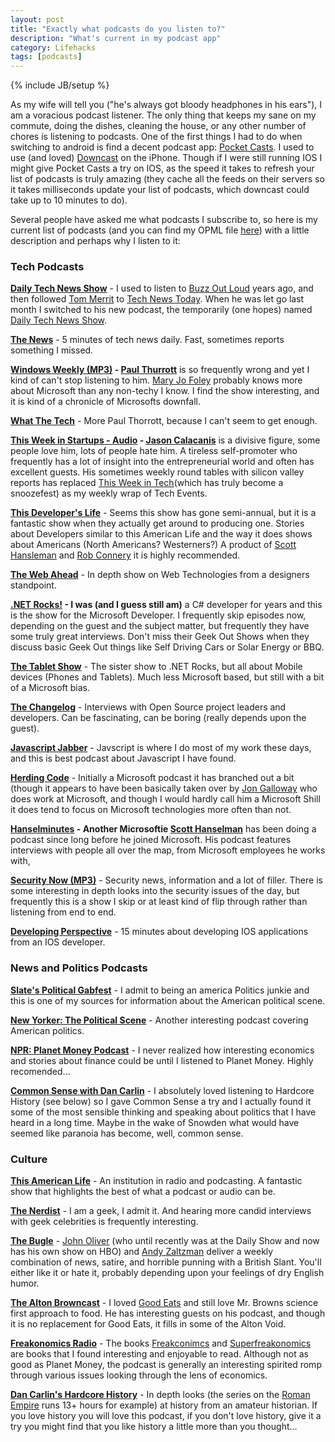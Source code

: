 ```yaml
---
layout: post
title: "Exactly what podcasts do you listen to?"
description: "What's current in my podcast app"
category: Lifehacks
tags: [podcasts]
---
```

{% include JB/setup %}

As my wife will tell you ("he's always got bloody headphones in his ears"), I am a voracious podcast listener.  The only
thing that keeps my sane on my commute, doing the dishes, cleaning the house, or any other number of chores is
listening to podcasts.   One of the first things I had to do when switching to android is find a decent podcast
app: [Pocket Casts](http://www.shiftyjelly.com/pocketcasts).  I used to use (and loved) [Downcast](http://www.downcastapp.com/) on the iPhone.
 Though if I were still running IOS I might give Pocket Casts a try on IOS, as the speed it takes to refresh your list
 of podcasts is truly amazing (they cache all the feeds on their servers so it takes milliseconds update your list of podcasts, which downcast could take up to 10 minutes to do).

 Several people have asked me what podcasts I subscribe to, so here is my current list of podcasts
 (and you can find my OPML file <a href="/img/export.opml">here</a>)  with a little description and perhaps why I listen to it:

### Tech Podcasts ###

**[Daily Tech News Show](http://feeds.feedburner.com/DailyTechNewsShow)** - I used to listen to [Buzz Out Loud](http://en.wikipedia.org/wiki/Buzz_Out_Loud) years ago, and
then followed [Tom Merrit](http://www.tommerritt.com/) to [Tech News Today](http://twit.tv/tnt).  When he was let
go last month I switched to his new podcast, the temporarily (one hopes) named [Daily Tech News Show](http://www.dailytechnewsshow.com/).

**[The News](HTTP://feeds.5by5.tv/news)** - 5 minutes of tech news daily.  Fast, sometimes reports something I missed.

**[Windows Weekly (MP3)](http://leoville.tv/podcasts/ww.xml) - [Paul Thurrott](http://winsupersite.com/)** is so frequently wrong and yet I
kind of can't stop listening to him.  [Mary Jo Foley](http://www.zdnet.com/blog/microsoft/) probably knows more about Microsoft than any
non-techy I know.  I find the show interesting, and it is kind of a chronicle of Microsofts downfall.

**[What The Tech](http://feeds.feedburner.com/Whatthetechgfq)** - More Paul Thorrott, because I can't seem to get enough.

**[This Week in Startups - Audio](http://feeds.feedburner.com/twist-audio) - [Jason Calacanis](http://calacanis.com/)** is a
divisive figure, some people love him, lots of people hate him.  A tireless self-promoter who frequently has a lot
of insight into the entrepreneurial world and often has excellent guests.  His sometimes weekly round tables with
silicon valley reports has replaced [This Week in Tech](http://twit.tv/twit)(which has truly become a snoozefest)
as my weekly wrap of Tech Events.

**[This Developer's Life](http://feeds.feedburner.com/ThisDevelopersLife)** - Seems this show has gone semi-annual, but
it is a fantastic show when they actually get around to producing one.  Stories about Developers similar to this
American Life and the way it does shows about Americans (North Americans?  Westerners?)  A product of [Scott Hansleman](http://www.hanselman.com/)
and [Rob Connery](http://www.wekeroad.com/) it is highly recommended.

**[The Web Ahead](http://feeds.5by5.tv/webahead)** - In depth show on Web Technologies from a designers standpoint.

**[.NET Rocks!](http://feeds.feedburner.com/dotnetrocks) - I was (and I guess still am)** a C# developer for years and
this is the show for the Microsoft Developer.  I frequently skip episodes now, depending on the guest and the
subject matter, but frequently they have some truly great interviews.  Don't miss their Geek Out Shows when they
discuss basic Geek Out things like Self Driving Cars or Solar Energy or BBQ.

**[The Tablet Show](http://www.pwop.com/feed.aspx?show=thetabletshow&amp;filetype=master)** - The sister show to .NET Rocks,
but all about Mobile devices (Phones and Tablets).  Much less Microsoft based, but still with a bit of a Microsoft bias.

**[The Changelog](http://feeds.5by5.tv/changelog)** - Interviews with Open Source project leaders and developers.  Can be
fascinating, can be boring (really depends upon the guest).

**[Javascript Jabber](http://feeds.feedburner.com/JavascriptJabber)** - Javscript is where I do most of my work these days,
and this is best podcast about Javascript I have found.

**[Herding Code](http://feeds.feedburner.com/herdingcode)** - Initially a Microsoft podcast it has branched out a bit (though
it appears to have been basically taken over by [Jon Galloway](http://weblogs.asp.net/jgalloway) who does work
at Microsoft, and though I would hardly call him a Microsoft Shill it does tend to focus on Microsoft technologies
more often than not.

**[Hanselminutes](http://feeds.feedburner.com/Hanselminutes) - Another Microsoftie [Scott Hanselman](http://www.hanselman.com/)**
has been doing a podcast since long before he joined Microsoft.  His podcast features interviews with people all over
the map, from Microsoft employees he works with,

**[Security Now (MP3)](http://leoville.tv/podcasts/sn.xml)** - Security news, information and a lot of filler.  There is some interesting
in depth looks into the security issues of the day, but frequently this is a show I skip or at least kind of flip through
rather than listening from end to end.

**[Developing Perspective](http://developingperspective.com/feed/podcast/)** - 15 minutes about developing IOS applications from
an IOS developer.


### News and Politics Podcasts ###

**[Slate's Political Gabfest](http://feeds.feedburner.com/SlatePoliticalGabfest)** - I admit to being an america Politics junkie
and this is one of my sources for information about the American political scene.

**[New Yorker: The Political Scene](http://feeds.newyorker.com/services/rss/feeds/campaign_trail.xml)** - Another interesting
podcast covering American politics.

**[NPR: Planet Money Podcast](http://www.npr.org/rss/podcast.php?id=510289)** - I never realized how interesting economics and
stories about finance could be until I listened to Planet Money.  Highly recomended...

**[Common Sense with Dan Carlin](http://feeds.feedburner.com/dancarlin/commonsense?format=xml)** - I absolutely loved listening to
Hardcore History (see below) so I gave Common Sense a try and I actually found it some of the most sensible thinking and speaking about
 politics that I have heard in a long time.  Maybe in the wake of Snowden what would have seemed like paranoia has become, well, common sense.


### Culture ###

**[This American Life](http://feeds.thisamericanlife.org/talpodcast)** - An institution in radio and podcasting.  A fantastic show that
highlights the best of what a podcast or audio can be.

**[The Nerdist](http://nerdist.libsyn.com/rss)** - I am a geek, I admit it.  And hearing more candid interviews with geek celebrities is
frequently interesting.

**[The Bugle](http://feeds.feedburner.com/thebuglefeed)** - [John Oliver](http://en.wikipedia.org/wiki/John_Oliver_(comedian)) (who until recently was at the Daily Show and now has his own show on HBO)
and [Andy Zaltzman](http://en.wikipedia.org/wiki/Andy_Zaltzman) deliver a weekly combination of news, satire, and horrible punning with a British Slant.
You'll either like it or hate it, probably depending upon your feelings of dry English humor.

**[The Alton Browncast](http://feeds.feedburner.com/libsyn/zihs)** - I loved [Good Eats](http://en.wikipedia.org/wiki/Good_Eats) and still love
 Mr. Browns science first approach to food.  He has interesting guests on his podcast, and though it is no replacement for Good Eats, it fills
 in some of the Alton Void.

**[Freakonomics Radio](http://feeds.feedburner.com/freakonomicsradio)** - The books [Freakconimcs](http://www.amazon.com/Freakonomics-Economist-Explores-Hidden-Everything/dp/0060731338) and
[Superfreakonomics](http://www.amazon.com/SuperFreakonomics-Cooling-Patriotic-Prostitutes-Insurance/dp/0060889586) are books that I found interesting
 and enjoyable to read.  Although not as good as Planet Money, the podcast is generally an interesting spirited romp through various issues looking
  through the lens of economics.

**[Dan Carlin's Hardcore History](http://feeds.feedburner.com/dancarlin/history?format=xml)** - In depth looks (the series on the
[Roman Empire](http://www.dancarlin.com/product/hardcore-history-death-throes-of-the-republic-series/) runs 13+ hours for example) at
history from an amateur historian.  If you love history you will love this podcast, if you don't love history, give it a try you might
find that you like history a little more than you thought...

